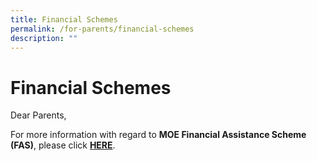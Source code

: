 ```yaml
---
title: Financial Schemes
permalink: /for-parents/financial-schemes
description: ""
---
```

Financial Schemes
=================

Dear Parents,  
  
For more information with regard to **MOE Financial Assistance Scheme (FAS)**, please click **[HERE](https://www.moe.gov.sg/financial-matters/financial-assistance)**.